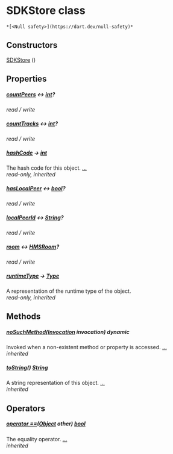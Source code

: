 


# SDKStore class






    *[<Null safety>](https://dart.dev/null-safety)*






## Constructors

[SDKStore](../model_sdk_store/SDKStore/SDKStore.md) ()

    


## Properties

##### [countPeers](../model_sdk_store/SDKStore/countPeers.md) &#8596; [int](https://api.flutter.dev/flutter/dart-core/int-class.html)?



   
_read / write_



##### [countTracks](../model_sdk_store/SDKStore/countTracks.md) &#8596; [int](https://api.flutter.dev/flutter/dart-core/int-class.html)?



   
_read / write_



##### [hashCode](https://api.flutter.dev/flutter/dart-core/Object/hashCode.html) &#8594; [int](https://api.flutter.dev/flutter/dart-core/int-class.html)



The hash code for this object. [...](https://api.flutter.dev/flutter/dart-core/Object/hashCode.html)  
_read-only, inherited_



##### [hasLocalPeer](../model_sdk_store/SDKStore/hasLocalPeer.md) &#8596; [bool](https://api.flutter.dev/flutter/dart-core/bool-class.html)?



   
_read / write_



##### [localPeerId](../model_sdk_store/SDKStore/localPeerId.md) &#8596; [String](https://api.flutter.dev/flutter/dart-core/String-class.html)?



   
_read / write_



##### [room](../model_sdk_store/SDKStore/room.md) &#8596; [HMSRoom](../model_hms_room/HMSRoom-class.md)?



   
_read / write_



##### [runtimeType](https://api.flutter.dev/flutter/dart-core/Object/runtimeType.html) &#8594; [Type](https://api.flutter.dev/flutter/dart-core/Type-class.html)



A representation of the runtime type of the object.   
_read-only, inherited_




## Methods

##### [noSuchMethod](https://api.flutter.dev/flutter/dart-core/Object/noSuchMethod.html)([Invocation](https://api.flutter.dev/flutter/dart-core/Invocation-class.html) invocation) dynamic



Invoked when a non-existent method or property is accessed. [...](https://api.flutter.dev/flutter/dart-core/Object/noSuchMethod.html)  
_inherited_



##### [toString](https://api.flutter.dev/flutter/dart-core/Object/toString.html)() [String](https://api.flutter.dev/flutter/dart-core/String-class.html)



A string representation of this object. [...](https://api.flutter.dev/flutter/dart-core/Object/toString.html)  
_inherited_




## Operators

##### [operator ==](https://api.flutter.dev/flutter/dart-core/Object/operator_equals.html)([Object](https://api.flutter.dev/flutter/dart-core/Object-class.html) other) [bool](https://api.flutter.dev/flutter/dart-core/bool-class.html)



The equality operator. [...](https://api.flutter.dev/flutter/dart-core/Object/operator_equals.html)  
_inherited_











